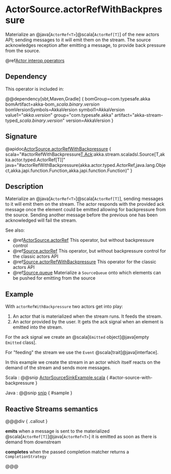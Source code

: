 # ActorSource.actorRefWithBackpressure

Materialize an @java[`ActorRef<T>`]@scala[`ActorRef[T]`] of the new actors API; sending messages to it will emit them on the stream. The source acknowledges reception after emitting a message, to provide back pressure from the source.

@ref[Actor interop operators](../index.md#actor-interop-operators)

## Dependency

This operator is included in:

@@dependency[sbt,Maven,Gradle] {
  bomGroup=com.typesafe.akka bomArtifact=akka-bom_$scala.binary.version$ bomVersionSymbols=AkkaVersion
  symbol1=AkkaVersion
  value1="$akka.version$"
  group="com.typesafe.akka"
  artifact="akka-stream-typed_$scala.binary.version$"
  version=AkkaVersion
}

## Signature

@apidoc[ActorSource.actorRefWithBackpressure](ActorSource$) { scala="#actorRefWithBackpressure[T,Ack](ackTo:akka.actor.typed.ActorRef[Ack],ackMessage:Ack,completionMatcher:PartialFunction[T,akka.stream.CompletionStrategy],failureMatcher:PartialFunction[T,Throwable]):akka.stream.scaladsl.Source[T,akka.actor.typed.ActorRef[T]]" java="#actorRefWithBackpressure(akka.actor.typed.ActorRef,java.lang.Object,akka.japi.function.Function,akka.japi.function.Function)" }

## Description

Materialize an @java[`ActorRef<T>`]@scala[`ActorRef[T]`], sending messages to it will emit them on the stream. The actor responds with the provided ack message
once the element could be emitted allowing for backpressure from the source. Sending another message before the previous one has been acknowledged will fail the stream.

See also:

* @ref[ActorSource.actorRef](actorRef.md) This operator, but without backpressure control
* @ref[Source.actorRef](../Source/actorRef.md) This operator, but without backpressure control for the classic actors API
* @ref[Source.actorRefWithBackpressure](../Source/actorRefWithBackpressure.md) This operator for the classic actors API
* @ref[Source.queue](../Source/queue.md) Materialize a `SourceQueue` onto which elements can be pushed for emitting from the source

## Example

With `actorRefWithBackpressure` two actors get into play: 

1. An actor that is materialized when the stream runs. It feeds the stream.
2. An actor provided by the user. It gets the ack signal when an element is emitted into the stream.

For the ack signal we create an @scala[`Emitted` object]@java[empty `Emitted` class].

For "feeding" the stream we use the `Event` @scala[trait]@java[interface].

In this example we create the stream in an actor which itself reacts on the demand of the stream and sends more messages.


Scala
:  @@snip [ActorSourceSinkExample.scala](/akka-stream-typed/src/test/scala/docs/akka/stream/typed/ActorSourceSinkExample.scala) { #actor-source-with-backpressure }

Java
:  @@snip [snip](/akka-stream-typed/src/test/java/docs/akka/stream/typed/ActorSourceWithBackpressureExample.java) { #sample }

## Reactive Streams semantics

@@@div { .callout }

**emits** when a message is sent to the materialized @scala[`ActorRef[T]`]@java[`ActorRef<T>`] it is emitted as soon as there is demand from downstream

**completes** when the passed completion matcher returns a `CompletionStrategy`

@@@
